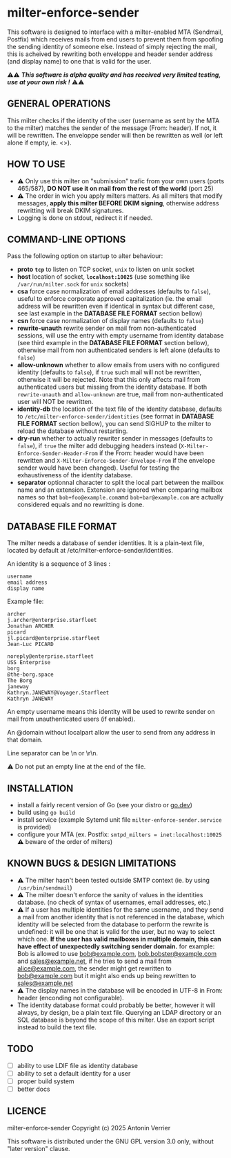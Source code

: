 # milter-enforce-sender

This software is designed to interface with a milter-enabled MTA (Sendmail, Postfix) which receives mails from end users to prevent them from spoofing the sending identity of someone else. Instead of simply rejecting the mail, this is acheived by rewriting both enveloppe and header sender address (and display name) to one that is valid for the user.

⚠️⚠️ ***This software is alpha quality and has received very limited testing, use at your own risk !*** ⚠️⚠️


## GENERAL OPERATIONS
This milter checks if the identity of the user (username as sent by the MTA to the milter) matches the sender of the message (From: header). If not, it will be rewritten. The enveloppe sender will then be rewritten as well (or left alone if empty, ie. <>).

## HOW TO USE
 - ⚠️ Only use this milter on "submission" trafic from your own users (ports 465/587), **DO NOT use it on mail from the rest of the world** (port 25)
 - ⚠️ The order in wich you apply milters matters. As all milters that modify messages, **apply this milter BEFORE DKIM signing**, otherwise address rewritting will break DKIM signatures.
 - Logging is done on stdout, redirect it if needed.

## COMMAND-LINE OPTIONS
Pass the following option on startup to alter behaviour:
 - **proto**  **`tcp`** to listen on TCP socket, `unix` to listen on unix socket
 - **host** location of socket, **`localhost:10025`** (use something like `/var/run/milter.sock` for `unix` sockets)
 - **csa** force case normalization of email addresses (defaults to `false`), useful to enforce corporate approved capitalization (ie. the email address will be rewritten even if identical in syntax but different case, see last example in the **DATABASE FILE FORMAT** section bellow)
 - **csn** force case normalization of display names (defaults to `false`)
 - **rewrite-unauth** rewrite sender on mail from non-authenticated sessions, will use the entry with empty username from identity database (see third example in the **DATABASE FILE FORMAT** section bellow), otherwise mail from non authenticated senders is left alone (defaults to `false`)
 - **allow-unknown** whether to allow emails from users with no configured identity (defaults to `false`), if `true` such mail will not be rewritten, otherwise it will be rejected. Note that this only affects mail from authenticated users but missing from the identity database. If both `rewrite-unauth` and `allow-unknown` are true, mail from non-authenticated user will NOT be rewritten.
 - **identity-db** the location of the text file of the identity database, defaults to `/etc/milter-enforce-sender/identities` (see format in **DATABASE FILE FORMAT** section bellow), you can send SIGHUP to the milter to reload the database without restarting.
 - **dry-run** whether to actually rewriter sender in messages (defaults to `false`), if `true` the milter add debugging headers instead (`X-Milter-Enforce-Sender-Header-From` if the From: header would have been rewritten and `X-Milter-Enforce-Sender-Envelope-From` if the envelope sender would have been changed). Useful for testing the exhaustiveness of the identity database.
  - **separator** optionnal character to split the local part between the mailbox name and an extension. Extension are ignored when comparing mailbox names so that `bob+foo@example.com`and `bob+bar@example.com` are actually considered equals and no rewritting is done.


## DATABASE FILE FORMAT
The milter needs a database of sender identities. It is a plain-text file, located by default at /etc/milter-enforce-sender/identities.

An identity is a sequence of 3 lines :

```
username
email address
display name
```

Example file:
```
archer
j.archer@enterprise.starfleet
Jonathan ARCHER
picard
jl.picard@enterprise.starfleet
Jean-Luc PICARD

noreply@enterprise.starfleet
USS Enterprise
borg
@the-borg.space
The Borg
janeway
Kathryn.JANEWAY@Voyager.Starfleet
Kathryn JANEWAY
```

An empty username means this identity will be used to rewrite sender on mail from unauthenticated users (if enabled).

An @domain without localpart allow the user to send from any address in that domain.

Line separator can be \n or \r\n.

⚠️ Do not put an empty line at the end of the file.

## INSTALLATION
 - install a fairly recent version of Go (see your distro or [go.dev](https://go.dev/))
 - build using `go build`
 - install service (example Sytemd unit file `milter-enforce-sender.service` is provided)
 - configure your MTA (ex. Postfix: `smtpd_milters = inet:localhost:10025` ⚠️ beware of the order of milters)

## KNOWN BUGS & DESIGN LIMITATIONS
 - ⚠️ The milter hasn't been tested outside SMTP context (ie. by using `/usr/bin/sendmail`)
 - ⚠️ The milter doesn't enforce the sanity of values in the identities database. (no check of syntax of usernames, email addresses, etc.)
 - ⚠️ If a user has multiple identities for the same username, and they send a mail from another identity that is not referenced in the database, which identity will be selected from the database to perform the rewrite is undefined: it will be one that is valid for the user, but no way to select which one. **If the user has valid mailboxes in multiple domain, this can have effect of unexpectedly switching sender domain.** for example: Bob is allowed to use bob@example.com, bob.bobster@example.com and sales@example.net, if he tries to send a mail from alice@example.com, the sender might get rewritten to bob@example.com but it might also ends up being rewritten to sales@example.net
 - ⚠️ The display names in the database will be encoded in UTF-8 in From: header (enconding not configurable).
 - The identity database format could probably be better, however it will always, by design, be a plain text file. Querying an LDAP directory or an SQL database is beyond the scope of this milter. Use an export script instead to build the text file.

## TODO
 - [ ] ability to use LDIF file as identity database
 - [ ] ability to set a default identity for a user
 - [ ] proper build system
 - [ ] better docs

## LICENCE
milter-enforce-sender
Copyright (c) 2025 Antonin Verrier

This software is distributed under the GNU GPL version 3.0 only, without "later version" clause.
